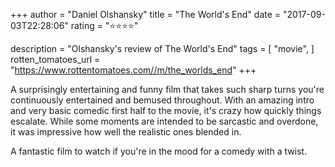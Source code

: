 +++
author = "Daniel Olshansky"
title = "The World's End"
date = "2017-09-03T22:28:06"
rating = "⭐⭐⭐⭐"

description = "Olshansky's review of The World's End"
tags = [
    "movie",
]
rotten_tomatoes_url = "https://www.rottentomatoes.com//m/the_worlds_end"
+++

A surprisingly entertaining and funny film that takes such sharp turns you're continuously entertained and bemused throughout. With an amazing intro and very basic comedic first half to the movie, it's crazy how quickly things escalate. While some moments are intended to be sarcastic and overdone, it was impressive how well the realistic ones blended in.

A fantastic film to watch if you're in the mood for a comedy with a twist.
